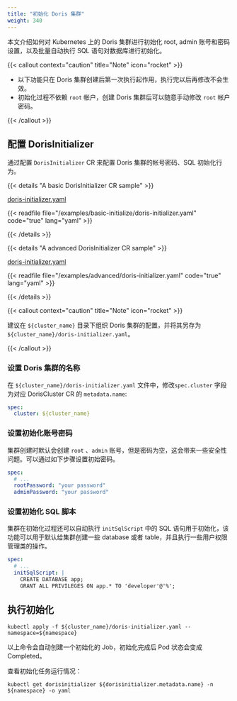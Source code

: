 ```yaml
---
title: "初始化 Doris 集群"
weight: 340
---
```


本文介绍如何对 Kubernetes 上的 Doris 集群进行初始化 root, admin 账号和密码设置，以及批量自动执行 SQL 语句对数据库进行初始化。

{{< callout context="caution" title="Note" icon="rocket" >}}

- 以下功能只在 Doris 集群创建后第一次执行起作用，执行完以后再修改不会生效。
- 初始化过程不依赖 `root` 帐户，创建 Doris 集群后可以随意手动修改 `root` 帐户密码。

{{< /callout >}}

## 配置 DorisInitializer

通过配置 `DorisInitializer` CR 来配置 Doris 集群的帐号密码、SQL 初始化行为。

{{< details "A basic DorisInitializer CR sample" >}}

[doris-initializer.yaml](https://github.com/linsoss/doris-operator/blob/dev/examples/basic-initialize/doris-initializer.yaml)

{{< readfile file="/examples/basic-initialize/doris-initializer.yaml" code="true" lang="yaml" >}}

{{< /details >}}

{{< details "A advanced DorisInitializer CR sample" >}}

[doris-initializer.yaml](https://github.com/linsoss/doris-operator/blob/dev/examples/advanced/doris-initializer.yaml)

{{< readfile file="/examples/advanced/doris-initializer.yaml" code="true" lang="yaml" >}}

{{< /details >}}

{{< callout context="caution" title="Note" icon="rocket"  >}}

建议在 `${cluster_name}` 目录下组织 Doris 集群的配置，并将其另存为 `${cluster_name}/doris-initializer.yaml`。

{{< /callout >}}

### 设置 Doris 集群的名称

在 `${cluster_name}/doris-initializer.yaml` 文件中，修改`spec.cluster` 字段为对应 DorisCluster CR 的 `metadata.name`:

```yaml
spec:
  cluster: ${cluster_name}
```

### 设置初始化账号密码

集群创建时默认会创建 `root` 、`admin` 账号，但是密码为空，这会带来一些安全性问题。可以通过如下步骤设置初始密码。

```yaml
spec:
  # ...
  rootPassword: "your password"
  adminPassword: "your password"
```

### 设置初始化 SQL 脚本

集群在初始化过程还可以自动执行 `initSqlScript` 中的 SQL 语句用于初始化，该功能可以用于默认给集群创建一些 database 或者
table，并且执行一些用户权限管理类的操作。

```yaml
spec:
  # ...
  initSqlScript: |
    CREATE DATABASE app;
    GRANT ALL PRIVILEGES ON app.* TO 'developer'@'%';
```

## 执行初始化

```shell
kubectl apply -f ${cluster_name}/doris-initializer.yaml --namespace=${namespace}
```

以上命令会自动创建一个初始化的 Job，初始化完成后 Pod 状态会变成 Completed。

查看初始化任务运行情况：

```shell
kubectl get dorisinitializer ${dorisinitializer.metadata.name} -n ${namespace} -o yaml
```

